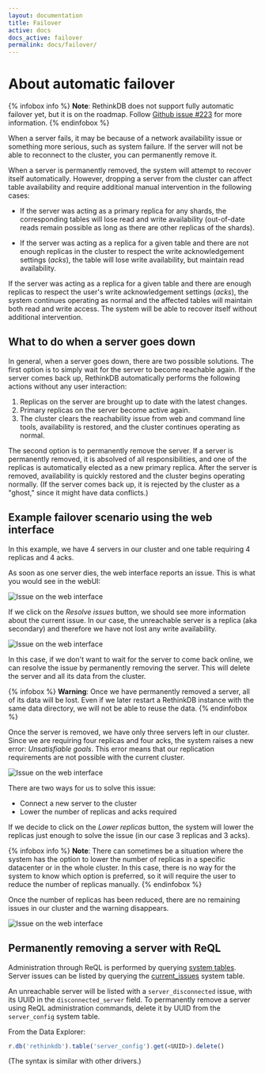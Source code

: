 ```yaml
---
layout: documentation
title: Failover
active: docs
docs_active: failover
permalink: docs/failover/
---
```

# About automatic failover #
{% infobox info %}
__Note__: RethinkDB does not support fully automatic failover yet, but it is on
the roadmap. Follow [Github
issue #223](https://github.com/rethinkdb/rethinkdb/issues/223) for more information.
{% endinfobox %}

When a server fails, it may be because of a network availability issue or something more serious, such as system failure. If the server will not be able to reconnect to the cluster, you can permanently remove it.

When a server is permanently removed, the system will attempt to recover itself automatically. However, dropping a server from the cluster can affect table availability and require additional manual intervention in the following cases:

- If the server was acting as a primary replica for any shards, the corresponding tables will lose read and write availability (out-of-date reads remain possible as long as there are other replicas of the shards).

- If the server was acting as a replica for a given table and there are not
  enough replicas in the cluster to respect the write acknowledgement
  settings (_acks_), the table will lose write availability, but maintain read
  availability. 

If the server was acting as a replica for a given table and there are enough replicas to respect the user's write acknowledgement settings (_acks_), the system continues operating as normal and the affected tables will maintain both read and write access. The system will be able to recover itself without additional intervention.

## What to do when a server goes down ##

In general, when a server goes down, there are two possible solutions. The first option is to simply wait for the server to become reachable again. If the server comes back up, RethinkDB automatically performs the following actions without any user interaction:

1. Replicas on the server are brought up to date with the latest changes. 
2. Primary replicas on the server become active again. 
3. The cluster clears the reachability issue from web and command
line tools, availability is restored, and the cluster continues
operating as normal.

The second option is to permanently remove the server. If a server is permanently removed, it is absolved of all responsibilities, and one of the replicas is automatically elected as a new primary replica. After the server is removed, availability is quickly restored and the cluster begins operating normally. (If the server comes back up, it is rejected by the cluster as a "ghost," since it might have data conflicts.)

## Example failover scenario using the web interface ##

In this example, we have 4 servers in our cluster and one table requiring 4
replicas and 4 acks.

As soon as one server dies, the web interface reports an issue. This is what
you would see in the webUI:

![Issue on the web interface](/assets/images/docs/administration/failover1.png)

If we click on the _Resolve issues_ button, we should see more information
about the current issue.  In our case, the unreachable server is a replica
(aka secondary) and therefore we have not lost any write availability.

![Issue on the web interface](/assets/images/docs/administration/failover2.png)

In this case, if we don't want to wait for the server to come back online, we
can resolve the issue by permanently removing the server. This will delete the
server and all its data from the cluster.

{% infobox %}
__Warning__: Once we have permanently removed a server, all of its data will be
lost. Even if we later restart a RethinkDB instance with the same data
directory, we will not be able to reuse the data.
{% endinfobox %}

Once the server is removed, we have only three servers left in our
cluster. Since we are requiring four replicas and four acks, the system raises
a new error: _Unsatisfiable goals_. This error means that our replication
requirements are not possible with the current cluster.

![Issue on the web interface](/assets/images/docs/administration/failover3.png)

There are two ways for us to solve this issue:

- Connect a new server to the cluster
- Lower the number of replicas and acks required

If we decide to click on the _Lower replicas_ button, the system will lower the
replicas just enough to solve the issue (in our case 3 replicas and 3 acks).

{% infobox info %}
__Note__: There can sometimes be a situation where the system has the option to
lower the number of replicas in a specific datacenter or in the whole cluster.
In this case, there is no way for the system to know which option is preferred, so
it will require the user to reduce the number of replicas manually.
{% endinfobox %}

Once the number of replicas has been reduced, there are no remaining issues in
our cluster and the warning disappears.

![Issue on the web interface](/assets/images/docs/administration/failover4.png)

## Permanently removing a server with ReQL ##

Administration through ReQL is performed by querying [system tables](/docs/system-tables/). Server issues can be listed by querying the [current_issues](/docs/system-issues/) system table.

An unreachable server will be listed with a `server_disconnected` issue, with its UUID in the `disconnected_server` field. To permanently remove a server using ReQL administration commands, delete it by UUID from the `server_config` system table.

From the Data Explorer:

```js
r.db('rethinkdb').table('server_config').get(<UUID>).delete()
```

(The syntax is similar with other drivers.)